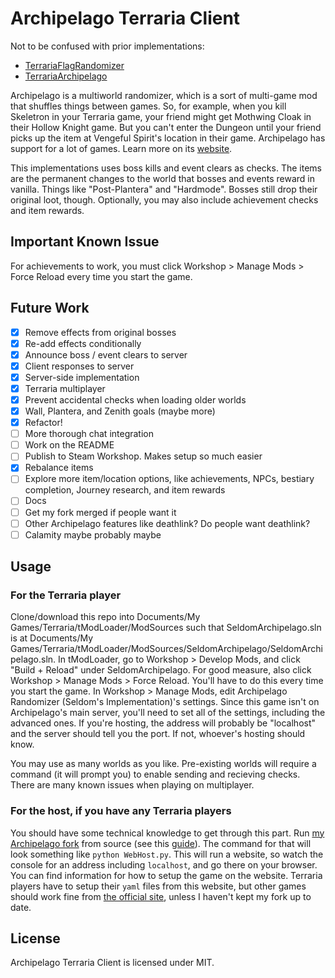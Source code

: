 # Archipelago Terraria Client

Not to be confused with prior implementations:

* [TerrariaFlagRandomizer](https://github.com/Cronus-waters/TerrariaFlagRandomizer)
* [TerrariaArchipelago](https://github.com/Whoneedspacee/TerrariaArchipelago)

Archipelago is a multiworld randomizer, which is a sort of multi-game mod that shuffles things
between games. So, for example, when you kill Skeletron in your Terraria game, your friend
might get Mothwing Cloak in their Hollow Knight game. But you can't enter the Dungeon
until your friend picks up the item at Vengeful Spirit's location in their game. Archipelago
has support for a lot of games. Learn more on its [website](https://archipelago.gg/).

This implementations uses boss kills and event clears as checks. The items are the permanent
changes to the world that bosses and events reward in vanilla. Things like "Post-Plantera" and
"Hardmode". Bosses still drop their original loot, though. Optionally, you may also include
achievement checks and item rewards.

## Important Known Issue

For achievements to work, you must click Workshop > Manage Mods > Force Reload every time you start
the game.

## Future Work

- [X] Remove effects from original bosses
- [X] Re-add effects conditionally
- [X] Announce boss / event clears to server
- [X] Client responses to server
- [X] Server-side implementation
- [X] Terraria multiplayer
- [X] Prevent accidental checks when loading older worlds
- [X] Wall, Plantera, and Zenith goals (maybe more)
- [X] Refactor!
- [ ] More thorough chat integration
- [ ] Work on the README
- [ ] Publish to Steam Workshop. Makes setup so much easier
- [X] Rebalance items
- [ ] Explore more item/location options, like achievements, NPCs, bestiary completion, Journey research, and item rewards
- [ ] Docs
- [ ] Get my fork merged if people want it
- [ ] Other Archipelago features like deathlink? Do people want deathlink?
- [ ] Calamity maybe probably maybe

## Usage

### For the Terraria player

Clone/download this repo into Documents/My Games/Terraria/tModLoader/ModSources such that
SeldomArchipelago.sln is at
Documents/My Games/Terraria/tModLoader/ModSources/SeldomArchipelago/SeldomArchipelago.sln.
In tModLoader, go to Workshop > Develop Mods, and click "Build + Reload" under SeldomArchipelago.
For good measure, also click Workshop > Manage Mods > Force Reload. You'll have to do this
every time you start the game. In Workshop > Manage Mods, edit Archipelago Randomizer
(Seldom's Implementation)'s settings. Since this game isn't on Archipelago's main server,
you'll need to set all of the settings, including the advanced ones. If you're hosting, the address
will probably be "localhost" and the server should tell you the port. If not, whoever's hosting
should know.

You may use as many worlds as you like. Pre-existing worlds will require a command (it will prompt
you) to enable sending and recieving checks. There are many known issues when playing
on multiplayer.

### For the host, if you have any Terraria players

You should have some technical knowledge to get through this part. Run
[my Archipelago fork](https://github.com/Seldom-SE/Archipelago/tree/terraria) from source (see this
[guide](https://github.com/Seldom-SE/Archipelago/blob/terraria/docs/running%20from%20source.md)).
The command for that will look something like `python WebHost.py`. This will run a website,
so watch the console for an address including `localhost`, and go there on your browser.
You can find information for how to setup the game on the website. Terraria players have to setup
their `yaml` files from this website, but other games should work fine from
[the official site](https://archipelago.gg/), unless I haven't kept my fork up to date.

## License

Archipelago Terraria Client is licensed under MIT.
